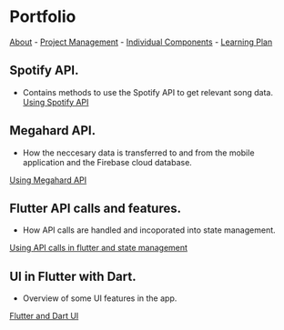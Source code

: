 # Portfolio

[About](https://matped.github.io/myportfolio/) - [Project Management](https://matped.github.io/myportfolio/projectmanagement/) - [Individual Components](https://matped.github.io/myportfolio/individualcomponents/) - [Learning Plan](https://matped.github.io/myportfolio/learningplan/)


## Spotify API.
- Contains methods to use the Spotify API to get relevant song data.
[Using Spotify API](https://matped.github.io/myportfolio/spotifyapi/)

## Megahard API.
- How the neccesary data is transferred to and from the mobile application and the Firebase cloud database.

[Using Megahard API](https://matped.github.io/myportfolio/megahardapi/)

## Flutter API calls and features.
- How API calls are handled and incoporated into state management.

[Using API calls in flutter and state management](https://matped.github.io/myportfolio/flutterapi/)

## UI in Flutter with Dart.
- Overview of some UI features in the app.

[Flutter and Dart UI](https://matped.github.io/myportfolio/individualcomponents/)



